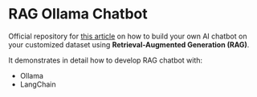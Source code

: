 # RAG Ollama Chatbot
Official repository for [this article](https://www.linkedin.com/pulse/build-ai-rag-chatbot-ollama-langchain-mohammad-oghli-dj4ff/) on how to build your own AI chatbot on your customized dataset using **Retrieval-Augmented Generation (RAG)**. 

 It demonstrates in detail how to develop RAG chatbot with:
* Ollama 
* LangChain 